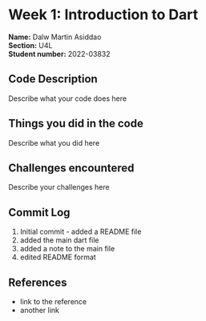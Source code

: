 # Week 1: Introduction to Dart

**Name:** Dalw Martin Asiddao <br/>
**Section:** U4L <br/>
**Student number:** 2022-03832 <br/>

## Code Description

Describe what your code does here

## Things you did in the code

Describe what you did here

## Challenges encountered

Describe your challenges here

## Commit Log

1. Initial commit - added a README file
2. added the main dart file
3. added a note to the main file
4. edited README format

## References

- link to the reference
- another link
